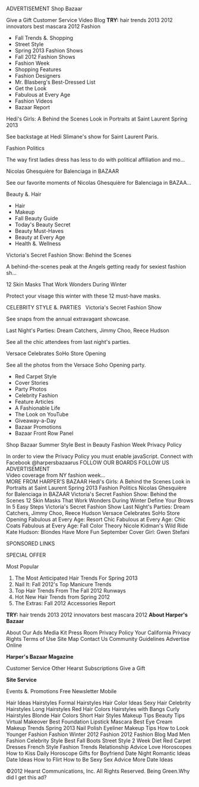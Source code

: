 ADVERTISEMENT Shop Bazaar

Give a Gift Customer Service Video Blog **TRY:** hair trends 2013 2012 innovators best mascara 2012 Fashion  

*   Fall Trends &. Shopping
*   Street Style
*   Spring 2013 Fashion Shows
*   Fall 2012 Fashion Shows
*   Fashion Week
*   Shopping Features
*   Fashion Designers
*   Mr. Blasberg's Best-Dressed List
*   Get the Look
*   Fabulous at Every Age
*   Fashion Videos
*   Bazaar Report

Hedi's Girls: A Behind the Scenes Look in Portraits at Saint Laurent Spring 2013

See backstage at Hedi Slimane's show for Saint Laurent Paris.

Fashion Politics

The way first ladies dress has less to do with political affiliation and mo...

Nicolas Ghesquière for Balenciaga in BAZAAR

See our favorite moments of Nicolas Ghesquière for Balenciaga in BAZAA...

Beauty &. Hair  

*   Hair
*   Makeup
*   Fall Beauty Guide
*   Today's Beauty Secret
*   Beauty Must-Haves
*   Beauty at Every Age
*   Health &. Wellness

Victoria's Secret Fashion Show: Behind the Scenes

A behind-the-scenes peak at the Angels getting ready for sexiest fashion sh...

12 Skin Masks That Work Wonders During Winter

Protect your visage this winter with these 12 must-have masks.

CELEBRITY STYLE &. PARTIES   Victoria's Secret Fashion Show

See snaps from the annual extravagant showcase.

Last Night's Parties: Dream Catchers, Jimmy Choo, Reece Hudson

See all the chic attendees from last night's parties.

Versace Celebrates SoHo Store Opening

See all the photos from the Versace Soho Opening party.

*   Red Carpet Style
*   Cover Stories
*   Party Photos
*   Celebrity Fashion
*   Feature Articles
*   A Fashionable Life
*   The Look on YouTube
*   Giveaway-a-Day
*   Bazaar Promotions
*   Bazaar Front Row Panel

Shop Bazaar Summer Style Best in Beauty Fashion Week Privacy Policy

In order to view the Privacy Policy you must enable javaScript. Connect with Facebook @harpersbazaarus FOLLOW OUR BOARDS FOLLOW US ADVERTISEMENT  
Video coverage from NY fashion week...  
MORE FROM HARPER'S BAZAAR Hedi's Girls: A Behind the Scenes Look in Portraits at Saint Laurent Spring 2013 Fashion Politics Nicolas Ghesquière for Balenciaga in BAZAAR Victoria's Secret Fashion Show: Behind the Scenes 12 Skin Masks That Work Wonders During Winter Define Your Brows In 5 Easy Steps Victoria's Secret Fashion Show Last Night's Parties: Dream Catchers, Jimmy Choo, Reece Hudson Versace Celebrates SoHo Store Opening Fabulous at Every Age: Resort Chic Fabulous at Every Age: Chic Coats Fabulous at Every Age: Fall Color Theory Nicole Kidman's Wild Ride Kate Hudson: Blondes Have More Fun September Cover Girl: Gwen Stefani

SPONSORED LINKS

SPECIAL OFFER

Most Popular

1.  The Most Anticipated Hair Trends For Spring 2013
2.  Nail It: Fall 2012's Top Manicure Trends
3.  Top Hair Trends From The Fall 2012 Runways
4.  Hot New Hair Trends from Spring 2012
5.  The Extras: Fall 2012 Accessories Report

**TRY:** hair trends 2013 2012 innovators best mascara 2012 **About Harper's Bazaar**

About Our Ads Media Kit Press Room Privacy Policy Your California Privacy Rights Terms of Use Site Map Contact Us Community Guidelines Advertise Online

**Harper's Bazaar Magazine**

Customer Service Other Hearst Subscriptions Give a Gift

**Site Service**

Events &. Promotions Free Newsletter Mobile

Hair Ideas Hairstyles Formal Hairstyles Hair Color Ideas Sexy Hair Celebrity Hairstyles Long Hairstyles Red Hair Colors Hairstyles with Bangs Curly Hairstyles Blonde Hair Colors Short Hair Styles Makeup Tips Beauty Tips Virtual Makeover Best Foundation Lipstick Mascara Best Eye Cream Makeup Trends Spring 2013 Nail Polish Eyeliner Makeup Tips How to Look Younger Fashion Fashion Winter 2012 Fashion 2012 Fashion Blog Mad Men Fashion Celebrity Style Best Fall Boots Street Style 2 Week Diet Red Carpet Dresses French Style Fashion Trends Relationship Advice Love Horoscopes How to Kiss Daily Horoscope Gifts for Boyfriend Date Night Romantic Ideas Date Ideas How to Flirt How to Be Sexy Sex Advice More Date Ideas

©2012 Hearst Communications, Inc. All Rights Reserved. Being Green.Why did I get this ad?